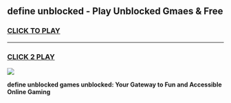 
## define unblocked - Play Unblocked Gmaes & Free
<h3>
<a href="https://news.freeplayer.one?title=define_unblocked&ref=23F">CLICK TO PLAY</a></h3>
<hr>

<h3>
<a href="https://news.freeplayer.one?title=define_unblocked&ref=23F">CLICK 2 PLAY</a>
  
</h3>

<a href="https://news.freeplayer.one?title=define_unblocked&ref=23F/"><img src="https://clearcache.store/games.png"></a>


**define unblocked games unblocked: Your Gateway to Fun and Accessible Online Gaming**

